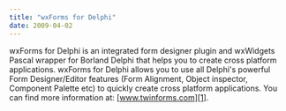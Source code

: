 ```yaml
---
title: "wxForms for Delphi"
date: 2009-04-02
---
```


wxForms for Delphi is an integrated form designer plugin and wxWidgets Pascal
wrapper for Borland Delphi that helps you to create cross platform
applications. wxForms for Delphi allows you to use all Delphi's powerful Form
Designer/Editor features (Form Alignment, Object inspector, Component Palette
etc) to quickly create cross platform applications. You can find more
information at: [www.twinforms.com][1].

[1]: http://www.twinforms.com/